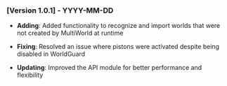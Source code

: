 ### [Version 1.0.1] - YYYY-MM-DD

- **Adding**: Added functionality to recognize and import worlds that were not created by MultiWorld at runtime

- **Fixing**: Resolved an issue where pistons were activated despite being disabled in WorldGuard

- **Updating**: Improved the API module for better performance and flexibility
